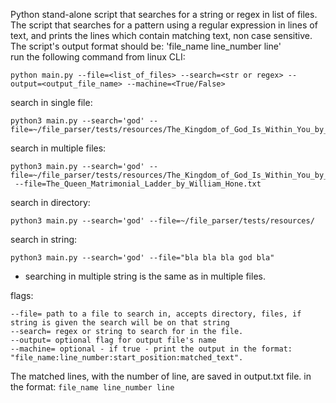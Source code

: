 
Python stand-alone script that searches for a string or regex in list of files.
The script that searches for a pattern using a regular expression in lines of text, and prints the lines which contain
matching text, non case sensitive.   
The script's output format should be: 'file_name line_number line'  
run the following command from linux CLI:   
  

    python main.py --file=<list_of_files> --search=<str or regex> --output=<output_file_name> --machine=<True/False>  

 
  
search in single file:

    python3 main.py --search='god' --file=~/file_parser/tests/resources/The_Kingdom_of_God_Is_Within_You_by_graf_Leo_Tolstoy.txt
    
search in multiple files:

    python3 main.py --search='god' --file=~/file_parser/tests/resources/The_Kingdom_of_God_Is_Within_You_by_graf_Leo_Tolstoy.txt
     --file=The_Queen_Matrimonial_Ladder_by_William_Hone.txt

search in directory:

    python3 main.py --search='god' --file=~/file_parser/tests/resources/
    
search in string:

    python3 main.py --search='god' --file="bla bla bla god bla"
* searching in multiple string is the same as in multiple files.

flags:

    --file= path to a file to search in, accepts directory, files, if string is given the search will be on that string 
    --search= regex or string to search for in the file.
    --output= optional flag for output file's name 
    --machine= optional - if true - print the output in the format: "file_name:line_number:start_position:matched_text".  

  
The matched lines, with the number of line, are saved in output.txt file. in the format: `file_name line_number line`